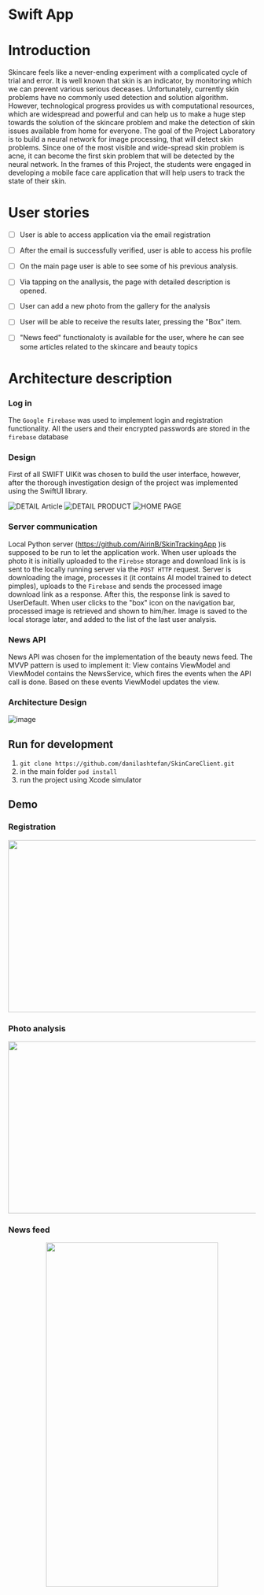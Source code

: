 # Swift App

# Introduction
Skincare feels like a never-ending experiment with a complicated cycle of trial and error. It is well known that skin is an indicator, by monitoring which we can prevent various serious deceases.
Unfortunately, currently skin problems have no commonly used detection and solution algorithm. However, technological progress provides us with computational resources, which are widespread and powerful and can help us to make a huge step towards the solution of the skincare problem and make the detection of skin issues available from home for everyone.
The goal of the Project Laboratory is to build a neural network for image processing, that will detect skin problems. Since one of the most visible and wide-spread skin problem is acne, it can become the first skin problem that will be detected by the neural network.
In the frames of this Project, the students were  engaged in developing a mobile face care application that will help users to track the state of their skin.


# User stories
- [ ] User is able to access application via the email registration
- [ ] After the email is successfully verified, user is able to access his profile
- [ ] On the main page user is able to see some of his previous analysis. 
- [ ] Via tapping on the anallysis, the page with detailed description is opened.
- [ ] User can add a new photo from the gallery for the analysis
- [ ] User will be able to receive the results later, pressing the "Box" item. 
- [ ] "News feed" functionaloty is available for the user, where he can see some articles related to the skincare and beauty topics


# Architecture description

### Log in

 The `Google Firebase` was used to implement login and registration functionality. All the users and their encrypted passwords are stored in the `firebase` database

### Design

First of all SWIFT UIKit was chosen to build the user interface, however, after the thorough investigation design of the project was implemented using the SwiftUI library.

![DETAIL Article](https://user-images.githubusercontent.com/27647952/118402185-25630600-b669-11eb-8fa0-0fa0f9b7a398.png)
![DETAIL PRODUCT](https://user-images.githubusercontent.com/27647952/118402187-272cc980-b669-11eb-8ba2-248d3afc54f8.png)
![HOME PAGE](https://user-images.githubusercontent.com/27647952/118402190-28f68d00-b669-11eb-9c47-c3fe0a2d8a5e.png)


### Server communication 

Local Python server (https://github.com/AirinB/SkinTrackingApp )is supposed to be run to let the application work. When user uploads the photo it is initially uploaded to the `Firebse` storage and download link is is sent to the locally running server via the `POST HTTP` request. Server is downloading the image, processes it (it contains AI model trained to detect pimples), uploads to the `Firebase` and sends the processed image download link as a response. After this, the response link is saved to UserDefault. When user clicks to the "box" icon on the navigation bar, processed image is retrieved and shown to him/her. Image is saved to the local storage later, and added to the list of the last user analysis.


### News API

News API was chosen for the implementation of the beauty news feed. The MVVP pattern is used to implement it: View contains ViewModel and ViewModel contains the NewsService, which fires the events when the API call is done. Based on these events ViewModel updates the view. 

### Architecture Design

![image](https://user-images.githubusercontent.com/57729718/118402860-116cd380-b66c-11eb-8079-fe61cdee74f7.png)


## Run for development

1. `git clone https://github.com/danilashtefan/SkinCareClient.git` 
2. in the main folder `pod install`
3. run the project using Xcode simulator


## Demo

### Registration
 <p align="center">
 <img  src="https://media.giphy.com/media/l9Bfiw24mBBIlxIXvW/giphy.gif" width="650" height="350"/></p>
 </p>  
 
### Photo analysis

<p align="center">
 <img  src="https://media.giphy.com/media/IJntd0RAbHSdhOkNZM/giphy.gif" width="650" height="350"/></p>
 </p>  
 
### News feed

<p align="center">
 <img  src="https://media.giphy.com/media/q0450QTZBCJXrkAAKd/giphy.gif" width="350" height="700"/></p>
 </p>




